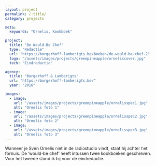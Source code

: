 ```yaml
---
layout: project
permalink: /:title/
category: projects

meta:
  keywords: "Ornelis, Kookboek"

project:
  title: "De Would-Be Chef"
  type: "Redactie"
  url: "https://borgerhoff-lamberigts.be/boeken/de-would-be-chef-2"
  logo: "/assets/images/projects/greenpineapple/orneliscover.jpg"
  tech: "Eindredactie"

agency:
  title: "Borgerhoff & Lamberigts"
  url: "https://borgerhoff-lamberigts.be/"
  year: "2016"

images:
  - image:
    url: "/assets/images/projects/greenpineapple/ornelisspec1.jpg"
    alt: "Ornelis foto 1"
  - image:
    url: "/assets/images/projects/greenpineapple/ornelisspec2.jpg"
    alt: "Ornelis foto 2"
  - image:
    url: "/assets/images/projects/greenpineapple/ornelisspec3.jpg"
    alt: "Ornelis foto 3"
---
```

<p>Wanneer je Sven Ornelis niet in de radiostudio vindt, staat hij achter het fornuis. De ‘would-be chef’ heeft intussen twee kookboeken geschreven. Voor het tweede stond ik bij voor de eindredactie.
</p>
